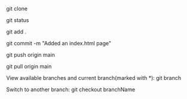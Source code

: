 git clone <github repo url>

git status

git add .

git commit -m "Added an index.html page"

git push origin main

git pull origin main

View available branches and current branch(marked with *):
git branch

Switch to another branch:
git checkout branchName
